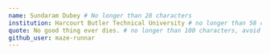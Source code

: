 ```yaml
---
name: Sundaram Dubey # No longer than 28 characters
institution: Harcourt Butler Technical University # no longer than 58 characters
quote: No good thing ever dies. # no longer than 100 characters, avoid using quotes(") to guarantee the format remains the same.
github_user: maze-runnar
---
```

